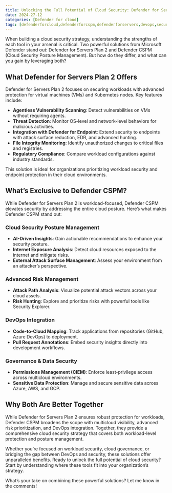 ```yaml
---
title: Unlocking the Full Potential of Cloud Security: Defender for Servers Plan 2 vs. Defender CSPM
date: 2024-27-12
categories: [Defender for cloud]
tags: [defenderforcloud,defenderforcspm,defenderforservers,devops,security]
---
```

When building a cloud security strategy, understanding the strengths of each tool in your arsenal is critical. Two powerful solutions from Microsoft Defender stand out: Defender for Servers Plan 2 and Defender CSPM (Cloud Security Posture Management). But how do they differ, and what can you gain by leveraging both?

## What Defender for Servers Plan 2 Offers

Defender for Servers Plan 2 focuses on securing workloads with advanced protection for virtual machines (VMs) and Kubernetes nodes. Key features include:

- **Agentless Vulnerability Scanning**: Detect vulnerabilities on VMs without requiring agents.
- **Threat Detection**: Monitor OS-level and network-level behaviors for malicious activities.
- **Integration with Defender for Endpoint**: Extend security to endpoints with attack surface reduction, EDR, and advanced hunting.
- **File Integrity Monitoring**: Identify unauthorized changes to critical files and registries.
- **Regulatory Compliance**: Compare workload configurations against industry standards.

This solution is ideal for organizations prioritizing workload security and endpoint protection in their cloud environments.

## What’s Exclusive to Defender CSPM?

While Defender for Servers Plan 2 is workload-focused, Defender CSPM elevates security by addressing the entire cloud posture. Here’s what makes Defender CSPM stand out:

### Cloud Security Posture Management

- **AI-Driven Insights**: Gain actionable recommendations to enhance your security posture.
- **Internet Exposure Analysis**: Detect cloud resources exposed to the internet and mitigate risks.
- **External Attack Surface Management**: Assess your environment from an attacker’s perspective.

### Advanced Risk Management

- **Attack Path Analysis**: Visualize potential attack vectors across your cloud assets.
- **Risk Hunting**: Explore and prioritize risks with powerful tools like Security Explorer.

### DevOps Integration

- **Code-to-Cloud Mapping**: Track applications from repositories (GitHub, Azure DevOps) to deployment.
- **Pull Request Annotations**: Embed security insights directly into development workflows.

### Governance & Data Security

- **Permissions Management (CIEM)**: Enforce least-privilege access across multicloud environments.
- **Sensitive Data Protection**: Manage and secure sensitive data across Azure, AWS, and GCP.

## Why Both Are Better Together

While Defender for Servers Plan 2 ensures robust protection for workloads, Defender CSPM broadens the scope with multicloud visibility, advanced risk prioritization, and DevOps integration. Together, they provide a comprehensive cloud security strategy that covers both workload-level protection and posture management.

Whether you’re focused on workload security, cloud governance, or bridging the gap between DevOps and security, these solutions offer unparalleled benefits. Ready to unlock the full potential of cloud security? Start by understanding where these tools fit into your organization’s strategy.

What’s your take on combining these powerful solutions? Let me know in the comments!
